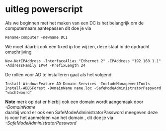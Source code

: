 # uitleg powerscript

Als we beginnen met het maken van een DC is het belangrijk om de computernaam aantepassen dit doe je via
```
Rename-computer -newname DC1
```
We moet daarbij ook een fixed ip toe wijzen, deze staat in de opdracht omschrijving
```
New-NetIPAddress -InterfaceAlias "Ethernet 2" -IPAddress "192.168.1.1" -AddressFamily IPv4 -PrefixLength 24
```
De rollen voor AD te installeren gaat als het volgend.
```
Install-WindowsFeature AD-Domain-Services -IncludeManagementTools
Install-ADDSForest -DomainName name.loc -SafeModeAdministratorPassword "wachtwoord"
```
**Note** merk op dat er hierbij ook een domain wordt aangemaak door  
*-DomainName*  
daarbij word er ook een SafeModeAdministratorPassword meegeven deze is voor het aanmelden van het domain , dit doe je via  
*-SafeModeAdministratorPassword*
